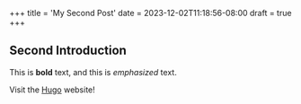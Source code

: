 +++
title = 'My Second Post'
date = 2023-12-02T11:18:56-08:00
draft = true
+++

## Second Introduction

This is **bold** text, and this is *emphasized* text.

Visit the [Hugo](https://gohugo.io) website!
